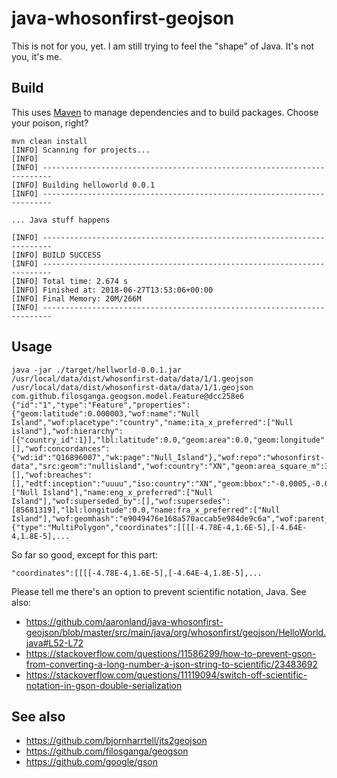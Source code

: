 # java-whosonfirst-geojson

This is not for you, yet. I am still trying to feel the "shape" of Java. It's not you, it's me.

## Build

This uses [Maven](https://maven.apache.org/) to manage dependencies and to build packages. Choose your poison, right?

```
mvn clean install
[INFO] Scanning for projects...
[INFO]
[INFO] ------------------------------------------------------------------------
[INFO] Building helloworld 0.0.1
[INFO] ------------------------------------------------------------------------

... Java stuff happens

[INFO] ------------------------------------------------------------------------
[INFO] BUILD SUCCESS
[INFO] ------------------------------------------------------------------------
[INFO] Total time: 2.674 s
[INFO] Finished at: 2018-06-27T13:53:06+00:00
[INFO] Final Memory: 20M/266M
[INFO] ------------------------------------------------------------------------
```

## Usage

```
java -jar ./target/hellworld-0.0.1.jar /usr/local/data/dist/whosonfirst-data/data/1/1.geojson
/usr/local/data/dist/whosonfirst-data/data/1/1.geojson
com.github.filosganga.geogson.model.Feature@dcc258e6
{"id":"1","type":"Feature","properties":{"geom:latitude":0.000003,"wof:name":"Null Island","wof:placetype":"country","name:ita_x_preferred":["Null island"],"wof:hierarchy":[{"country_id":1}],"lbl:latitude":0.0,"geom:area":0.0,"geom:longitude":0.00001,"wof:id":1,"wof:lastmodified":1496966656,"wof:belongsto":[],"wof:concordances":{"wd:id":"Q16896007","wk:page":"Null_Island"},"wof:repo":"whosonfirst-data","src:geom":"nullisland","wof:country":"XN","geom:area_square_m":3448.94394,"wof:tags":[],"wof:breaches":[],"edtf:inception":"uuuu","iso:country":"XN","geom:bbox":"-0.0005,-0.000282,0.000379,0.000309","name:spa_x_preferred":["Null Island"],"name:eng_x_preferred":["Null Island"],"wof:superseded_by":[],"wof:supersedes":[85681319],"lbl:longitude":0.0,"name:fra_x_preferred":["Null Island"],"wof:geomhash":"e9049476e168a570accab5e984de9c6a","wof:parent_id":0,"mz:hierarchy_label":1,"edtf:cessation":"uuuu"},"geometry":{"type":"MultiPolygon","coordinates":[[[[-4.78E-4,1.6E-5],[-4.64E-4,1.8E-5],...
```

So far so good, except for this part:

```
"coordinates":[[[[-4.78E-4,1.6E-5],[-4.64E-4,1.8E-5],...
```

Please tell me there's an option to prevent scientific notation, Java. See also:

* https://github.com/aaronland/java-whosonfirst-geojson/blob/master/src/main/java/org/whosonfirst/geojson/HelloWorld.java#L52-L72
* https://stackoverflow.com/questions/11586299/how-to-prevent-gson-from-converting-a-long-number-a-json-string-to-scientific/23483692
* https://stackoverflow.com/questions/11119094/switch-off-scientific-notation-in-gson-double-serialization

## See also

* https://github.com/bjornharrtell/jts2geojson
* https://github.com/filosganga/geogson
* https://github.com/google/gson